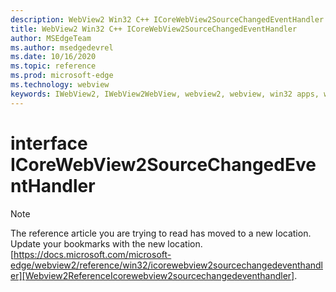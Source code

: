 ```yaml
---
description: WebView2 Win32 C++ ICoreWebView2SourceChangedEventHandler
title: WebView2 Win32 C++ ICoreWebView2SourceChangedEventHandler
author: MSEdgeTeam
ms.author: msedgedevrel
ms.date: 10/16/2020
ms.topic: reference
ms.prod: microsoft-edge
ms.technology: webview
keywords: IWebView2, IWebView2WebView, webview2, webview, win32 apps, win32, edge, ICoreWebView2, ICoreWebView2Controller, browser control, edge html, ICoreWebView2SourceChangedEventHandler
---
```


# interface ICoreWebView2SourceChangedEventHandler 

> [!NOTE]
> The reference article you are trying to read has moved to a new location.  
> Update your bookmarks with the new location.  
> [https://docs.microsoft.com/microsoft-edge/webview2/reference/win32/icorewebview2sourcechangedeventhandler][Webview2ReferenceIcorewebview2sourcechangedeventhandler].  

[Webview2ReferenceIcorewebview2sourcechangedeventhandler]: /microsoft-edge/webview2/reference/win32/icorewebview2sourcechangedeventhandler "interface ICoreWebView2SourceChangedEventHandler | Microsoft Docs"
